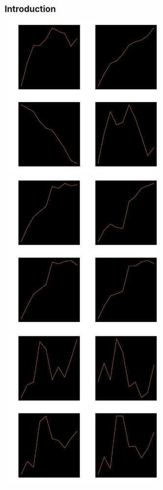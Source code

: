 # Introduction #


<!-- Optimization for ML models -->
![alt text](report/imgs/plots_nb_inv.png "Optimization for Naive Bayes (BOW)")
![alt text](report/imgs/plots_svm1_inv.png "Optimization for SVM (Word2Vec)")
![alt text](report/imgs/plots_svm2_inv.png "Optimization for SVM (Pre-trained Word2Vec)")
